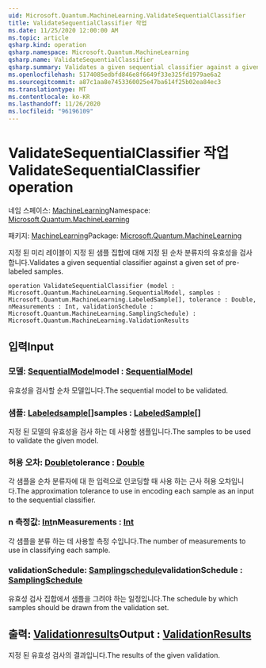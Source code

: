 ```yaml
---
uid: Microsoft.Quantum.MachineLearning.ValidateSequentialClassifier
title: ValidateSequentialClassifier 작업
ms.date: 11/25/2020 12:00:00 AM
ms.topic: article
qsharp.kind: operation
qsharp.namespace: Microsoft.Quantum.MachineLearning
qsharp.name: ValidateSequentialClassifier
qsharp.summary: Validates a given sequential classifier against a given set of pre-labeled samples.
ms.openlocfilehash: 5174085edbfd846e8f6649f33e325fd1979ae6a2
ms.sourcegitcommit: a87c1aa8e7453360025e47ba614f25b02ea84ec3
ms.translationtype: MT
ms.contentlocale: ko-KR
ms.lasthandoff: 11/26/2020
ms.locfileid: "96196109"
---
```

# <a name="validatesequentialclassifier-operation"></a><span data-ttu-id="46e1c-102">ValidateSequentialClassifier 작업</span><span class="sxs-lookup"><span data-stu-id="46e1c-102">ValidateSequentialClassifier operation</span></span>

<span data-ttu-id="46e1c-103">네임 스페이스: [MachineLearning](xref:Microsoft.Quantum.MachineLearning)</span><span class="sxs-lookup"><span data-stu-id="46e1c-103">Namespace: [Microsoft.Quantum.MachineLearning](xref:Microsoft.Quantum.MachineLearning)</span></span>

<span data-ttu-id="46e1c-104">패키지: [MachineLearning](https://nuget.org/packages/Microsoft.Quantum.MachineLearning)</span><span class="sxs-lookup"><span data-stu-id="46e1c-104">Package: [Microsoft.Quantum.MachineLearning](https://nuget.org/packages/Microsoft.Quantum.MachineLearning)</span></span>


<span data-ttu-id="46e1c-105">지정 된 미리 레이블이 지정 된 샘플 집합에 대해 지정 된 순차 분류자의 유효성을 검사 합니다.</span><span class="sxs-lookup"><span data-stu-id="46e1c-105">Validates a given sequential classifier against a given set of pre-labeled samples.</span></span>

```qsharp
operation ValidateSequentialClassifier (model : Microsoft.Quantum.MachineLearning.SequentialModel, samples : Microsoft.Quantum.MachineLearning.LabeledSample[], tolerance : Double, nMeasurements : Int, validationSchedule : Microsoft.Quantum.MachineLearning.SamplingSchedule) : Microsoft.Quantum.MachineLearning.ValidationResults
```


## <a name="input"></a><span data-ttu-id="46e1c-106">입력</span><span class="sxs-lookup"><span data-stu-id="46e1c-106">Input</span></span>

### <a name="model--sequentialmodel"></a><span data-ttu-id="46e1c-107">모델: [SequentialModel](xref:Microsoft.Quantum.MachineLearning.SequentialModel)</span><span class="sxs-lookup"><span data-stu-id="46e1c-107">model : [SequentialModel](xref:Microsoft.Quantum.MachineLearning.SequentialModel)</span></span>

<span data-ttu-id="46e1c-108">유효성을 검사할 순차 모델입니다.</span><span class="sxs-lookup"><span data-stu-id="46e1c-108">The sequential model to be validated.</span></span>


### <a name="samples--labeledsample"></a><span data-ttu-id="46e1c-109">샘플: [Labeledsample](xref:Microsoft.Quantum.MachineLearning.LabeledSample)[]</span><span class="sxs-lookup"><span data-stu-id="46e1c-109">samples : [LabeledSample](xref:Microsoft.Quantum.MachineLearning.LabeledSample)[]</span></span>

<span data-ttu-id="46e1c-110">지정 된 모델의 유효성을 검사 하는 데 사용할 샘플입니다.</span><span class="sxs-lookup"><span data-stu-id="46e1c-110">The samples to be used to validate the given model.</span></span>


### <a name="tolerance--double"></a><span data-ttu-id="46e1c-111">허용 오차: [Double](xref:microsoft.quantum.lang-ref.double)</span><span class="sxs-lookup"><span data-stu-id="46e1c-111">tolerance : [Double](xref:microsoft.quantum.lang-ref.double)</span></span>

<span data-ttu-id="46e1c-112">각 샘플을 순차 분류자에 대 한 입력으로 인코딩할 때 사용 하는 근사 허용 오차입니다.</span><span class="sxs-lookup"><span data-stu-id="46e1c-112">The approximation tolerance to use in encoding each sample as an input to the sequential classifier.</span></span>


### <a name="nmeasurements--int"></a><span data-ttu-id="46e1c-113">n 측정값: [Int](xref:microsoft.quantum.lang-ref.int)</span><span class="sxs-lookup"><span data-stu-id="46e1c-113">nMeasurements : [Int](xref:microsoft.quantum.lang-ref.int)</span></span>

<span data-ttu-id="46e1c-114">각 샘플을 분류 하는 데 사용할 측정 수입니다.</span><span class="sxs-lookup"><span data-stu-id="46e1c-114">The number of measurements to use in classifying each sample.</span></span>


### <a name="validationschedule--samplingschedule"></a><span data-ttu-id="46e1c-115">validationSchedule: [Samplingschedule](xref:Microsoft.Quantum.MachineLearning.SamplingSchedule)</span><span class="sxs-lookup"><span data-stu-id="46e1c-115">validationSchedule : [SamplingSchedule](xref:Microsoft.Quantum.MachineLearning.SamplingSchedule)</span></span>

<span data-ttu-id="46e1c-116">유효성 검사 집합에서 샘플을 그려야 하는 일정입니다.</span><span class="sxs-lookup"><span data-stu-id="46e1c-116">The schedule by which samples should be drawn from the validation set.</span></span>



## <a name="output--validationresults"></a><span data-ttu-id="46e1c-117">출력: [Validationresults](xref:Microsoft.Quantum.MachineLearning.ValidationResults)</span><span class="sxs-lookup"><span data-stu-id="46e1c-117">Output : [ValidationResults](xref:Microsoft.Quantum.MachineLearning.ValidationResults)</span></span>

<span data-ttu-id="46e1c-118">지정 된 유효성 검사의 결과입니다.</span><span class="sxs-lookup"><span data-stu-id="46e1c-118">The results of the given validation.</span></span>